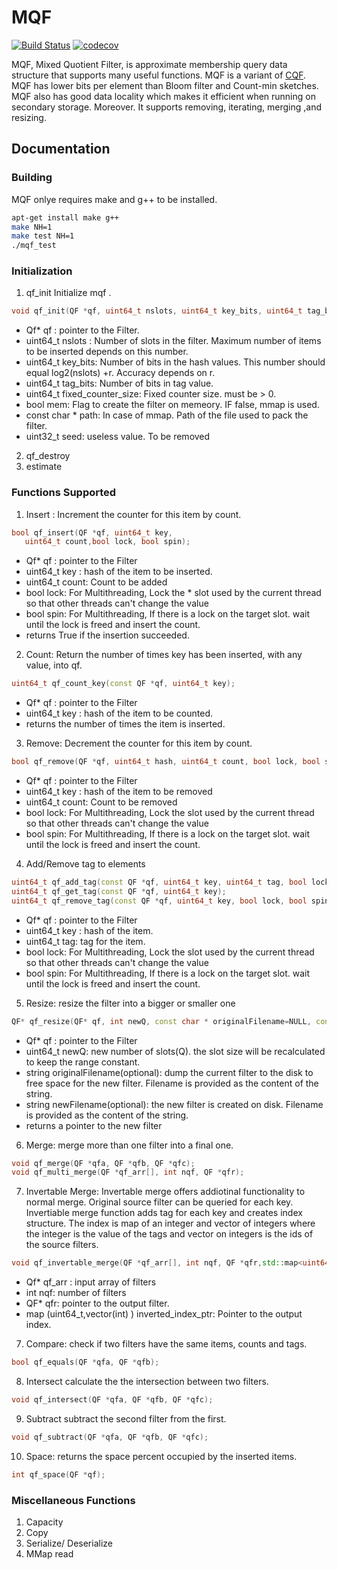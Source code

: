# MQF
[![Build Status](https://travis-ci.org/shokrof/MQF.svg?branch=mqfDevelopmenet)](https://travis-ci.org/shokrof/MQF)
[![codecov](https://codecov.io/gh/shokrof/MQF/branch/mqfDevelopmenet/graph/badge.svg)](https://codecov.io/gh/shokrof/MQF)

MQF, Mixed Quotient Filter, is approximate membership query data structure that supports many useful functions. MQF is a variant of [CQF](https://github.com/splatlab/cqf). MQF has lower bits per element than Bloom filter and Count-min sketches. MQF also has good data locality which makes it efficient when running on secondary storage. Moreover. It supports removing, iterating, merging ,and resizing.

## Documentation
### Building
MQF onlye requires make and g++ to be installed.
```bash
apt-get install make g++
make NH=1
make test NH=1
./mqf_test
```
### Initialization
1. qf_init
Initialize mqf .
```c++
void qf_init(QF *qf, uint64_t nslots, uint64_t key_bits, uint64_t tag_bits,uint64_t fixed_counter_size, bool mem, const char *path, uint32_t seed);
```

  * Qf* qf : pointer to the Filter.
  * uint64_t nslots : Number of slots in the filter. Maximum number of items to be inserted depends on this number.
  * uint64_t key_bits: Number of bits in the hash values. This number should equal log2(nslots) +r. Accuracy depends on r.
  * uint64_t tag_bits: Number of bits in tag value.
  * uint64_t fixed_counter_size: Fixed counter size. must be > 0.
  * bool mem: Flag to create the filter on memeory. IF false, mmap is used.
  * const char * path: In case of mmap. Path of the file used to pack the filter.
  * uint32_t seed: useless value. To be removed
2. qf_destroy
3. estimate

### Functions Supported
1. Insert :
Increment the counter for this item by count.
  ```c++
  bool qf_insert(QF *qf, uint64_t key,
     uint64_t count,bool lock, bool spin);
  ```

  * Qf* qf : pointer to the Filter
  * uint64_t key : hash of the item to be inserted.
  * uint64_t count: Count to be added
  * bool lock: For Multithreading, Lock the * slot used by the current thread so that other threads can't change the value
  * bool spin: For Multithreading, If there is a lock on the target slot. wait until the lock is freed and insert the count.
  * returns True if the insertion succeeded.

2. Count:
 Return the number of times key has been inserted, with any value, into qf.
 ```c++
 uint64_t qf_count_key(const QF *qf, uint64_t key);
 ```
 * Qf* qf : pointer to the Filter
 * uint64_t key : hash of the item to be counted.
 * returns the number of times the item is inserted.
3. Remove:
Decrement the counter for this item by count.
```c++
bool qf_remove(QF *qf, uint64_t hash, uint64_t count, bool lock, bool spin);
```
  * Qf* qf : pointer to the Filter
  * uint64_t key : hash of the item to be removed
  * uint64_t count: Count to be removed
  * bool lock: For Multithreading, Lock the slot used by the current thread so that other threads can't change the value
  * bool spin: For Multithreading, If there is a lock on the target slot. wait until the lock is freed and insert the count.

4. Add/Remove tag to elements
```c++
uint64_t qf_add_tag(const QF *qf, uint64_t key, uint64_t tag, bool lock, bool spin);
uint64_t qf_get_tag(const QF *qf, uint64_t key);
uint64_t qf_remove_tag(const QF *qf, uint64_t key, bool lock, bool spin);
```
  * Qf* qf : pointer to the Filter
  * uint64_t key : hash of the item.
  * uint64_t tag: tag for the item.
  * bool lock: For Multithreading, Lock the slot used by the current thread so that other threads can't change the value
  * bool spin: For Multithreading, If there is a lock on the target slot. wait until the lock is freed and insert the count.

5. Resize:
 resize the filter into a bigger or smaller one
 ```c++
 QF* qf_resize(QF* qf, int newQ, const char * originalFilename=NULL, const char * newFilename=NULL);
 ```
 * Qf* qf : pointer to the Filter
 * uint64_t newQ: new number of slots(Q). the slot size will be recalculated to keep the range constant.
 * string originalFilename(optional): dump the current filter to the disk to free space for the new filter. Filename is provided as the content of the string.
 * string newFilename(optional): the new filter is created on disk. Filename is provided as the content of the string.
 * returns a pointer to the new filter

6. Merge: merge more than one filter into a final one.
```c++
void qf_merge(QF *qfa, QF *qfb, QF *qfc);
void qf_multi_merge(QF *qf_arr[], int nqf, QF *qfr);
```
7. Invertable Merge: Invertable merge offers addiotinal functionality to normal merge. Original source filter can be queried for each key.
Invertiable merge function adds tag for each key and creates index structure. The index is map of an integer and vector of integers where the integer is the value of the tags and vector on integers is the ids of the source filters.
```c++
void qf_invertable_merge(QF *qf_arr[], int nqf, QF *qfr,std::map<uint64_t, std::vector<int> > *inverted_index_ptr);
```
  * Qf* qf_arr : input array of filters
  * int nqf: number of filters
  * QF* qfr: pointer to the output filter.
  * map (uint64_t,vector(int) )    inverted_index_ptr: Pointer to the output index.




7. Compare:
check if two filters have the same items, counts and tags.
```c++
bool qf_equals(QF *qfa, QF *qfb);
```
8. Intersect
calculate the the intersection between two filters.
```c++
void qf_intersect(QF *qfa, QF *qfb, QF *qfc);
```
9. Subtract
subtract the second filter from the first.
```c++
void qf_subtract(QF *qfa, QF *qfb, QF *qfc);
```
10. Space:
returns the space  percent occupied by the inserted items.
```c++
int qf_space(QF *qf);
```

### Miscellaneous Functions
1. Capacity
2. Copy
3. Serialize/ Deserialize
4. MMap read
